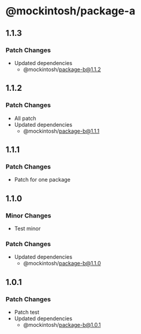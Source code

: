 # @mockintosh/package-a

## 1.1.3

### Patch Changes

- Updated dependencies
  - @mockintosh/package-b@1.1.2

## 1.1.2

### Patch Changes

- All patch
- Updated dependencies
  - @mockintosh/package-b@1.1.1

## 1.1.1

### Patch Changes

- Patch for one package

## 1.1.0

### Minor Changes

- Test minor

### Patch Changes

- Updated dependencies
  - @mockintosh/package-b@1.1.0

## 1.0.1

### Patch Changes

- Patch test
- Updated dependencies
  - @mockintosh/package-b@1.0.1
